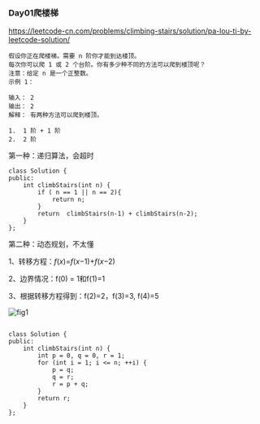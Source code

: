 ### Day01爬楼梯

https://leetcode-cn.com/problems/climbing-stairs/solution/pa-lou-ti-by-leetcode-solution/

```
假设你正在爬楼梯。需要 n 阶你才能到达楼顶。
每次你可以爬 1 或 2 个台阶。你有多少种不同的方法可以爬到楼顶呢？
注意：给定 n 是一个正整数。
示例 1：

输入： 2
输出： 2
解释： 有两种方法可以爬到楼顶。

1.  1 阶 + 1 阶
2.  2 阶
```



第一种：递归算法，会超时

```
class Solution {
public:
    int climbStairs(int n) {        
        if ( n == 1 || n == 2){
            return n;   
        }
        return  climbStairs(n-1) + climbStairs(n-2);
    }
};
```



第二种：动态规划，不太懂

1、转移方程：*f*(*x*)=*f*(*x*−1)+*f*(*x*−2)

2、边界情况：f(0) = 1和f(1)=1

3、根据转移方程得到：f(2)=2，f(3)=3, f(4)=5

![fig1](https://assets.leetcode-cn.com/solution-static/70/70_fig1.gif)

```

class Solution {
public:
    int climbStairs(int n) {
        int p = 0, q = 0, r = 1;
        for (int i = 1; i <= n; ++i) {
            p = q; 
            q = r; 
            r = p + q;
        }
        return r;
    }
};

```









